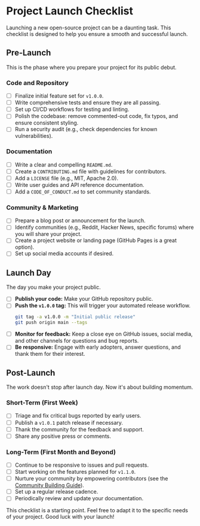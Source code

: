 # Project Launch Checklist

Launching a new open-source project can be a daunting task.
This checklist is designed to help you ensure a smooth and successful launch.

## Pre-Launch

This is the phase where you prepare your project for its public debut.

### Code and Repository

- [ ] Finalize initial feature set for `v1.0.0`.
- [ ] Write comprehensive tests and ensure they are all passing.
- [ ] Set up CI/CD workflows for testing and linting.
- [ ] Polish the codebase: remove commented-out code, fix typos, and ensure
  consistent styling.
- [ ] Run a security audit (e.g., check dependencies for known
  vulnerabilities).

### Documentation

- [ ] Write a clear and compelling `README.md`.
- [ ] Create a `CONTRIBUTING.md` file with guidelines for contributors.
- [ ] Add a `LICENSE` file (e.g., MIT, Apache 2.0).
- [ ] Write user guides and API reference documentation.
- [ ] Add a `CODE_OF_CONDUCT.md` to set community standards.

### Community & Marketing

- [ ] Prepare a blog post or announcement for the launch.
- [ ] Identify communities (e.g., Reddit, Hacker News, specific forums) where
  you will share your project.
- [ ] Create a project website or landing page (GitHub Pages is a great
  option).
- [ ] Set up social media accounts if desired.

## Launch Day

The day you make your project public.

- [ ] **Publish your code:** Make your GitHub repository public.
- [ ] **Push the `v1.0.0` tag:** This will trigger your automated release
  workflow.
  ```bash
  git tag -a v1.0.0 -m "Initial public release"
  git push origin main --tags
  ```
- [ ] **Monitor for feedback:** Keep a close eye on GitHub issues, social
  media, and other channels for questions and bug reports.
- [ ] **Be responsive:** Engage with early adopters, answer questions, and
  thank them for their interest.

## Post-Launch

The work doesn't stop after launch day.
Now it's about building momentum.

### Short-Term (First Week)

- [ ] Triage and fix critical bugs reported by early users.
- [ ] Publish a `v1.0.1` patch release if necessary.
- [ ] Thank the community for the feedback and support.
- [ ] Share any positive press or comments.

### Long-Term (First Month and Beyond)

- [ ] Continue to be responsive to issues and pull requests.
- [ ] Start working on the features planned for `v1.1.0`.
- [ ] Nurture your community by empowering contributors (see the
  [Community Building Guide](./community-building-guide.md)).
- [ ] Set up a regular release cadence.
- [ ] Periodically review and update your documentation.

This checklist is a starting point.
Feel free to adapt it to the specific needs of your project.
Good luck with your launch!
